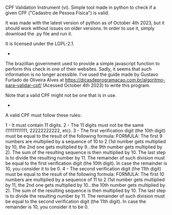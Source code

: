 CPF Validation Instrument (vi). Simple tool made in python to check if a given CPF ("Cadastro de Pessoa Física") is valid.

It was made with the latest version of python as of October 4th 2023, but it should work without issues on older versions. In order to use it, simply download the .py file and run it.

It is licensed under the LGPL-2.1.

-

The brazillian government used to provide a simple javascript function to perform this check in one of their websites. Sadly, it seems that such information is no longer acessible. I've used the guide made by Gustavo Furtado de Oliveira Alves at https://dicasdeprogramacao.com.br/algoritmo-para-validar-cpf/ (Acessed October 4th 2023) to write this program.

Note that a valid CPF might not be one that is in use.

-

A valid CPF must follow these rules:

1 - It must contain 11 digits.
2 - The 11 digits must not be the same (11111111111, 22222222222, etc).
3 - The first verification digit (the 10th digit) must be equal to the result of the following formula: 
FORMULA: The first 9 numbers are multiplied by a sequence of 10 to 2 (1st number gets multiplied by 10, the 2nd one gets multiplied by 9...the 9th number gets multiplied by 2). The sum of the resulting sequence is then multiplied by 10. The last step is to divide the resulting number by 11. The remainder of such division must be equal to the first verification digit (the 10th digit). In case the remainder is 10, you consider it to be 0.
4 - The second verification digit (the 11th digit) must be equal to the result of the following formula:
FORMULA: The first 10 numbers are multiplied by a sequence of 11 to 2 (1st number gets multiplied by 11, the 2nd one gets multiplied by 10...the 10th number gets multiplied by 2). The sum of the resulting sequence is then multiplied by 10. The last step is to divide the resulting number by 11. The remainder of such division must be equal to the second verification digit (the 11th digit). In case the remainder is 10, you consider it to be 0.
